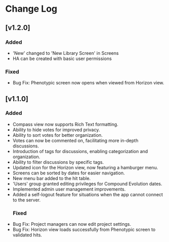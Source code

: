 # Change Log

## [v1.2.0]

### Added

- 'New' changed to 'New Library Screen' in Screens
- HA can be created with basic user permissions

### Fixed

- Bug Fix: Phenotypic screen now opens when viewed from Horizon view.

## [v1.1.0]

### Added

- Compass view now supports Rich Text formatting.
- Ability to hide votes for improved privacy.
- Ability to sort votes for better organization.
- Votes can now be commented on, facilitating more in-depth discussions.
- Introduction of tags for discussions, enabling categorization and organization.
- Ability to filter discussions by specific tags.
- Updated icon for the Horizon view, now featuring a hamburger menu.
- Screens can be sorted by dates for easier navigation.
- New menu bar added to the hit table.
- 'Users' group granted editing privileges for Compound Evolution dates.
- Implemented admin user management improvements.
- Added a self-logout feature for situations when the app cannot connect to the server.
  ### Fixed
- Bug Fix: Project managers can now edit project settings.
- Bug Fix: Horizon view loads successfully from Phenotypic screen to validated hits.
